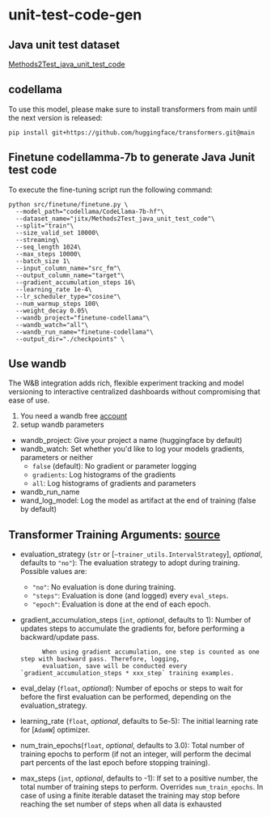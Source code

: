 # unit-test-code-gen

## Java unit test dataset
[Methods2Test_java_unit_test_code](https://huggingface.co/datasets/jitx/Methods2Test_java_unit_test_code)

## codellama

To use this model, please make sure to install transformers from main until the next version is released:
```
pip install git+https://github.com/huggingface/transformers.git@main
```
## Finetune codellamma-7b to generate Java Junit test code

To execute the fine-tuning script run the following command:

```
python src/finetune/finetune.py \
  --model_path="codellama/CodeLlama-7b-hf"\
  --dataset_name="jitx/Methods2Test_java_unit_test_code"\
  --split="train"\
  --size_valid_set 10000\
  --streaming\
  --seq_length 1024\
  --max_steps 10000\
  --batch_size 1\
  --input_column_name="src_fm"\
  --output_column_name="target"\ 
  --gradient_accumulation_steps 16\
  --learning_rate 1e-4\
  --lr_scheduler_type="cosine"\
  --num_warmup_steps 100\
  --weight_decay 0.05\
  --wandb_project="finetune-codellama"\
  --wandb_watch="all"\
  --wandb_run_name="finetune-codellama"\
  --output_dir="./checkpoints" \
```

## Use wandb
The W&B integration adds rich, flexible experiment tracking and model versioning
 to interactive centralized dashboards without compromising that ease of use.

 1. You need a wandb free [account](https://wandb.ai/site?_gl=1*1m8qtk9*_ga*MTE2NTY0MDUwOS4xNjg3ODkzOTc2*_ga_JH1SJHJQXJ*MTY5MzUwOTE2My4yOS4wLjE2OTM1MDkxNjMuNjAuMC4w)
 2. setup wandb parameters
  - wandb_project: Give your project a name (huggingface by default)
  - wandb_watch: Set whether you'd like to log your models gradients, parameters or neither
    - `false` (default): No gradient or parameter logging
    - `gradients`: Log histograms of the gradients
    - `all`: Log histograms of gradients and parameters
  - wandb_run_name
  - wand_log_model: Log the model as artifact at the end of training (false by default)

## Transformer Training Arguments: [source](https://github.com/huggingface/transformers/blob/main/src/transformers/training_args.py)
- evaluation_strategy (`str` or [`~trainer_utils.IntervalStrategy`], *optional*, defaults to `"no"`):
The evaluation strategy to adopt during training. Possible values are:
  - `"no"`: No evaluation is done during training.
  - `"steps"`: Evaluation is done (and logged) every `eval_steps`.
  - `"epoch"`: Evaluation is done at the end of each epoch.
- gradient_accumulation_steps (`int`, *optional*, defaults to 1):
            Number of updates steps to accumulate the gradients for, before performing a backward/update pass.

            When using gradient accumulation, one step is counted as one step with backward pass. Therefore, logging,
            evaluation, save will be conducted every `gradient_accumulation_steps * xxx_step` training examples.
- eval_delay (`float`, *optional*):
            Number of epochs or steps to wait for before the first evaluation can be performed, depending on the
            evaluation_strategy.
- learning_rate (`float`, *optional*, defaults to 5e-5):
            The initial learning rate for [`AdamW`] optimizer.
- num_train_epochs(`float`, *optional*, defaults to 3.0):
            Total number of training epochs to perform (if not an integer, will perform the decimal part percents of
            the last epoch before stopping training).
- max_steps (`int`, *optional*, defaults to -1):
            If set to a positive number, the total number of training steps to perform. Overrides `num_train_epochs`.
            In case of using a finite iterable dataset the training may stop before reaching the set number of steps
            when all data is exhausted